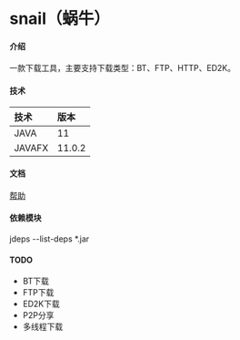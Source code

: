# snail（蜗牛）

#### 介绍
一款下载工具，主要支持下载类型：BT、FTP、HTTP、ED2K。

#### 技术
|技术|版本|
|:-|:-|
|JAVA|11|
|JAVAFX|11.0.2|

#### 文档
[帮助](https://gitee.com/acgist/snail/wikis/帮助)

#### 依赖模块
jdeps --list-deps *.jar

#### TODO
* BT下载
* FTP下载
* ED2K下载
* P2P分享
* 多线程下载
